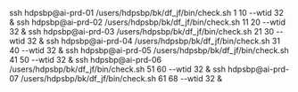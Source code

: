 ssh hdpsbp@ai-prd-01 /users/hdpsbp/bk/df_jf/bin/check.sh 1  10 --wtid 32 & 
ssh hdpsbp@ai-prd-02 /users/hdpsbp/bk/df_jf/bin/check.sh 11 20 --wtid 32 & 
ssh hdpsbp@ai-prd-03 /users/hdpsbp/bk/df_jf/bin/check.sh 21 30 --wtid 32 & 
ssh hdpsbp@ai-prd-04 /users/hdpsbp/bk/df_jf/bin/check.sh 31 40 --wtid 32 & 
ssh hdpsbp@ai-prd-05 /users/hdpsbp/bk/df_jf/bin/check.sh 41 50 --wtid 32 & 
ssh hdpsbp@ai-prd-06 /users/hdpsbp/bk/df_jf/bin/check.sh 51 60 --wtid 32 & 
ssh hdpsbp@ai-prd-07 /users/hdpsbp/bk/df_jf/bin/check.sh 61 68 --wtid 32 & 